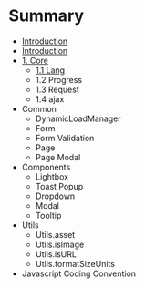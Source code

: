 # Summary

* [Introduction](README.md)
* [Introduction](introduction.md)
* [1. Core](core.md)
  * [1.1 Lang](lang.md)
  * 1.2 Progress
  * 1.3 Request
  * 1.4 ajax
* Common
  * DynamicLoadManager
  * Form
  * Form Validation
  * Page
  * Page Modal
* Components
  * Lightbox
  * Toast Popup
  * Dropdown
  * Modal
  * Tooltip
* Utils
  * Utils.asset
  * Utils.isImage
  * Utils.isURL
  * Utils.formatSizeUnits
* Javascript Coding Convention

